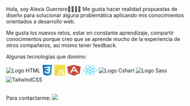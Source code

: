 Hola, soy Alexis Guerrero👋👩🏾‍💻
Me gusta hacer realidad propuestas de diseño para solucionar alguna problemática aplicando mis conocimientos orientados a desarrollo web.

Me gusta los nuevos retos, estar en constante aprendizaje, compartir conocimientos porque creo que se aprende mucho de la experiencia de otros compañeros, así mismo tener feedback.

Algunas tecnologías que domino:
<div style="display: inline_block">
  <img align="center" alt="Logo HTML" height="40" width="35" src="https://cdn.jsdelivr.net/gh/devicons/devicon/icons/html5/html5-original-wordmark.svg">
  <img align="center" alt="Logo CSS" height="30" width="30" src="https://raw.githubusercontent.com/devicons/devicon/master/icons/css3/css3-original.svg">
  <img align="center" alt="Logo JS" height="30" width="30" src="https://raw.githubusercontent.com/devicons/devicon/master/icons/javascript/javascript-plain.svg">
  <img align="center" alt="Logo Angular" height="30" width="40" src="https://raw.githubusercontent.com/devicons/devicon/master/icons/angularjs/angularjs-plain.svg">
  <img align="center" alt="Logo React" height="30" width="40" src="https://raw.githubusercontent.com/devicons/devicon/master/icons/react/react-original.svg">
  <img align="center" alt="Logo Cshart" heigt="30" width="40" src="https://github.com/AlexisGuerreroAnt/AlexisGuerreroAnt/assets/138596697/f3044b47-31c4-4487-941d-cc0c2db9dd1d).svg">
  <img align="center" alt="Logo Sass" heigt="40" width="40" src="https://img.icons8.com/?size=512&id=vEiU8UeAmv0x&format=png">
  <img align="center" alt="TailwindCSS" heigt="40" width="40" src="https://img.icons8.com/?size=512&id=CIAZz2CYc6Kc&format=png">

</div> 
<br> 

Para contactarme: [<img src = "https://img.shields.io/badge/LinkedIn-0077B5?style=for-the-badge&logo=linkedin&logoColor=white">](https://www.linkedin.com/in/alexis-vladimir-guerrero-anton-0790b9270/)


<!---
AlexisGuerreroAnt/AlexisGuerreroAnt is a ✨ special ✨ repository because its `README.md` (this file) appears on your GitHub profile.
You can click the Preview link to take a look at your changes.
--->
